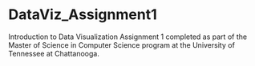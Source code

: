 # DataViz_Assignment1
Introduction to Data Visualization Assignment 1 completed as part of the Master of Science in Computer Science program at the University of Tennessee at Chattanooga. 
